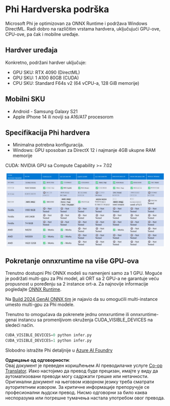 <!--
CO_OP_TRANSLATOR_METADATA:
{
  "original_hash": "8cdc17ce0f10535da30b53d23fe1a795",
  "translation_date": "2025-05-09T07:54:26+00:00",
  "source_file": "md/01.Introduction/01/01.Hardwaresupport.md",
  "language_code": "sr"
}
-->
# Phi Hardverska podrška

Microsoft Phi je optimizovan za ONNX Runtime i podržava Windows DirectML. Radi dobro na različitim vrstama hardvera, uključujući GPU-ove, CPU-ove, pa čak i mobilne uređaje.

## Hardver uređaja  
Konkretno, podržani hardver uključuje:

- GPU SKU: RTX 4090 (DirectML)
- GPU SKU: 1 A100 80GB (CUDA)
- CPU SKU: Standard F64s v2 (64 vCPU-a, 128 GiB memorije)

## Mobilni SKU

- Android - Samsung Galaxy S21
- Apple iPhone 14 ili noviji sa A16/A17 procesorom

## Specifikacija Phi hardvera

- Minimalna potrebna konfiguracija.
- Windows: GPU sposoban za DirectX 12 i najmanje 4GB ukupne RAM memorije

CUDA: NVIDIA GPU sa Compute Capability >= 7.02

![HardwareSupport](../../../../../translated_images/01.phihardware.925db5699da7752cf486314e6db087580583cfbcd548970f8a257e31a8aa862c.sr.png)

## Pokretanje onnxruntime na više GPU-ova

Trenutno dostupni Phi ONNX modeli su namenjeni samo za 1 GPU. Moguće je podržati multi-gpu za Phi model, ali ORT sa 2 GPU-a ne garantuje veću propusnost u poređenju sa 2 instance ort-a. Za najnovije informacije pogledajte [ONNX Runtime](https://onnxruntime.ai/).

Na [Build 2024 GenAI ONNX tim](https://youtu.be/WLW4SE8M9i8?si=EtG04UwDvcjunyfC) je najavio da su omogućili multi-instance umesto multi-gpu za Phi modele.

Trenutno to omogućava da pokrenete jednu onnxruntime ili onnxruntime-genai instancu sa promenljivom okruženja CUDA_VISIBLE_DEVICES na sledeći način.

```Python
CUDA_VISIBLE_DEVICES=0 python infer.py
CUDA_VISIBLE_DEVICES=1 python infer.py
```

Slobodno istražite Phi detaljnije u [Azure AI Foundry](https://ai.azure.com)

**Одрицање од одговорности**:  
Овај документ је преведен коришћењем AI преводилачке услуге [Co-op Translator](https://github.com/Azure/co-op-translator). Иако настојимо да превод буде прецизан, имајте у виду да аутоматизовани преводи могу садржати грешке или нетачности. Оригинални документ на његовом изворном језику треба сматрати ауторитетним извором. За критичне информације препоручује се професионални људски превод. Нисмо одговорни за било каква неспоразума или погрешне тумачења настала употребом овог превода.